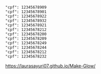 
    "cpf": 12345678909
    "cpf": 12345678901
    "cpf": 12345678922
    "cpf": 12345678932
    "cpf": 12345678921
    "cpf": 12345678212
    "cpf": 12345678200
    "cpf": 12345678209
    "cpf": 12345678249
    "cpf": 12345678244
    "cpf": 12345678212
    "cpf": 12345678232
   
https://laurasayuri07.github.io/Make-Glow/
